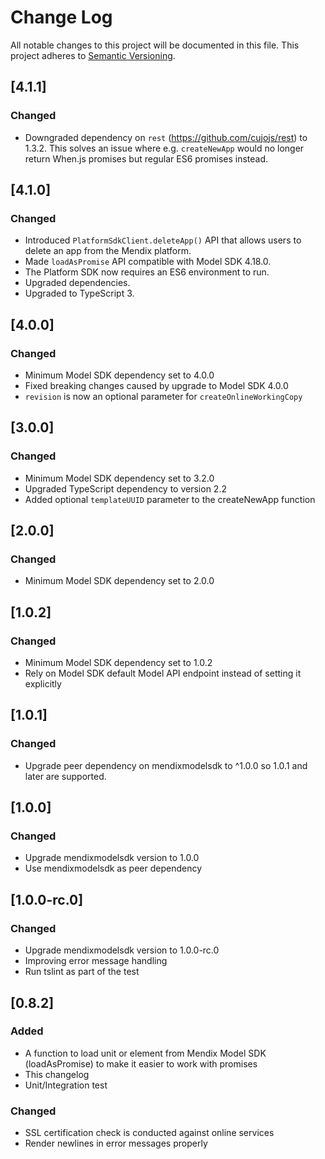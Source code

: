 # Change Log
All notable changes to this project will be documented in this file.
This project adheres to [Semantic Versioning](http://semver.org/).

## [4.1.1]
### Changed
- Downgraded dependency on `rest` (https://github.com/cujojs/rest) to 1.3.2. This solves an issue where e.g. `createNewApp` would no longer return When.js promises but regular ES6 promises instead.

## [4.1.0]
### Changed
- Introduced `PlatformSdkClient.deleteApp()` API that allows users to delete an app from the Mendix platform.
- Made `loadAsPromise` API compatible with Model SDK 4.18.0.
- The Platform SDK now requires an ES6 environment to run.
- Upgraded dependencies.
- Upgraded to TypeScript 3.

## [4.0.0]
### Changed
- Minimum Model SDK dependency set to 4.0.0
- Fixed breaking changes caused by upgrade to Model SDK 4.0.0
- `revision` is now an optional parameter for `createOnlineWorkingCopy`

## [3.0.0]
### Changed
- Minimum Model SDK dependency set to 3.2.0
- Upgraded TypeScript dependency to version 2.2
- Added optional `templateUUID` parameter to the createNewApp function

## [2.0.0]
### Changed
- Minimum Model SDK dependency set to 2.0.0

## [1.0.2]
### Changed
- Minimum Model SDK dependency set to 1.0.2
- Rely on Model SDK default Model API endpoint instead of setting it explicitly

## [1.0.1]
### Changed
- Upgrade peer dependency on mendixmodelsdk to ^1.0.0 so 1.0.1 and later are supported.

## [1.0.0]
### Changed
- Upgrade mendixmodelsdk version to 1.0.0
- Use mendixmodelsdk as peer dependency

## [1.0.0-rc.0]
### Changed
- Upgrade mendixmodelsdk version to 1.0.0-rc.0
- Improving error message handling
- Run tslint as part of the test

## [0.8.2]
### Added
- A function to load unit or element from Mendix Model SDK (loadAsPromise) to make it easier to work with promises
- This changelog
- Unit/Integration test

### Changed
- SSL certification check is conducted against online services
- Render newlines in error messages properly
